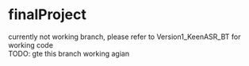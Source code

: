 # finalProject

currently not working branch, please refer to Version1_KeenASR_BT for working code   
TODO: gte this branch working agian
